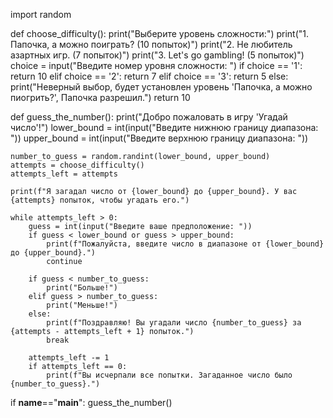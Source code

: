 import random

def choose_difficulty():
    print("Выберите уровень сложности:")
    print("1. Папочка, а можно поиграть? (10 попыток)")
    print("2. Не любитель азартных игр. (7 попыток)")
    print("3. Let's go gambling! (5 попыток)")
    choice = input("Введите номер уровня сложности: ")
    if choice == '1':
        return 10
    elif choice == '2':
        return 7
    elif choice == '3':
        return 5
    else:
        print("Неверный выбор, будет установлен уровень 'Папочка, а можно пиогрить?', Папочка разрешил.")
        return 10

def guess_the_number():
    print("Добро пожаловать в игру 'Угадай число'!")
    lower_bound = int(input("Введите нижнюю границу диапазона: "))
    upper_bound = int(input("Введите верхнюю границу диапазона: "))
    
    number_to_guess = random.randint(lower_bound, upper_bound)
    attempts = choose_difficulty()
    attempts_left = attempts

    print(f"Я загадал число от {lower_bound} до {upper_bound}. У вас {attempts} попыток, чтобы угадать его.")

    while attempts_left > 0:
        guess = int(input("Введите ваше предположение: "))
        if guess < lower_bound or guess > upper_bound:
            print(f"Пожалуйста, введите число в диапазоне от {lower_bound} до {upper_bound}.")
            continue

        if guess < number_to_guess:
            print("Больше!")
        elif guess > number_to_guess:
            print("Меньше!")
        else:
            print(f"Поздравляю! Вы угадали число {number_to_guess} за {attempts - attempts_left + 1} попыток.")
            break

        attempts_left -= 1
        if attempts_left == 0:
            print(f"Вы исчерпали все попытки. Загаданное число было {number_to_guess}.")

if __name__=="__main__":
    guess_the_number()
